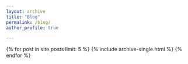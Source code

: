 ```yaml
---
layout: archive
title: "Blog"
permalink: /blog/
author_profile: true

---
```


{% for post in site.posts limit: 5 %}
  {% include archive-single.html %}
{% endfor %}